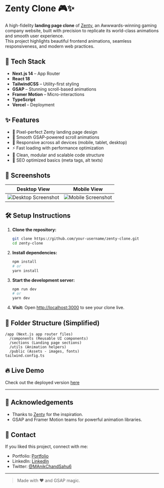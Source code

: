 # Zenty Clone 🎮✨

A high-fidelity **landing page clone** of [Zenty](https://zentry.gg/), an Awwwards-winning gaming company website, built with precision to replicate its world-class animations and smooth user experience.  
This project highlights beautiful frontend animations, seamless responsiveness, and modern web practices.

## 🚀 Tech Stack
- **Next.js 14** – App Router
- **React 18**
- **TailwindCSS** – Utility-first styling
- **GSAP** – Stunning scroll-based animations
- **Framer Motion** – Micro-interactions
- **TypeScript**
- **Vercel** – Deployment

## ✨ Features
- 🎨 Pixel-perfect Zenty landing page design
- 📜 Smooth GSAP-powered scroll animations
- 🌟 Responsive across all devices (mobile, tablet, desktop)
- ⚡️ Fast loading with performance optimization
- 🧹 Clean, modular and scalable code structure
- 🎯 SEO optimized basics (meta tags, alt texts)

## 📸 Screenshots
| Desktop View | Mobile View |
|:------------:|:-----------:|
| ![Desktop Screenshot](link_to_desktop_screenshot) | ![Mobile Screenshot](link_to_mobile_screenshot) |

## 🛠️ Setup Instructions

1. **Clone the repository:**
   ```bash
   git clone https://github.com/your-username/zenty-clone.git
   cd zenty-clone
   ```

2. **Install dependencies:**
   ```bash
   npm install
   # or
   yarn install
   ```

3. **Start the development server:**
   ```bash
   npm run dev
   # or
   yarn dev
   ```

4. **Visit:**
   Open [http://localhost:3000](http://localhost:3000) to see your clone live.

## 📂 Folder Structure (Simplified)

```
/app (Next.js app router files)
  /components (Reusable UI components)
  /sections (Landing page sections)
  /utils (Animation helpers)
  /public (Assets - images, fonts)
tailwind.config.ts
```

## 🔥 Live Demo
Check out the deployed version [here](https://awwwards-website-phi.vercel.app/)

---

## 🙌 Acknowledgements
- Thanks to [Zenty](https://zentry.gg/) for the inspiration.
- GSAP and Framer Motion teams for powerful animation libraries.

## 📢 Contact
If you liked this project, connect with me:  
- Portfolio: [Portfolio](https://manik-chand-sahu.vercel.app)  
- LinkedIn: [LinkedIn](https://linkedin.com/in/manik-chand-sahu)  
- Twitter: [@MAnikChandSahu6](https://twitter.com/MAnikChandSahu6)

---

> Made with ❤️ and GSAP magic.


